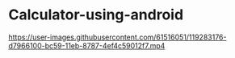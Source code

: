 # Calculator-using-android


https://user-images.githubusercontent.com/61516051/119283176-d7966100-bc59-11eb-8787-4ef4c59012f7.mp4

